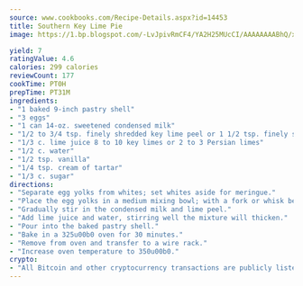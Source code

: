 ```yaml
---
source: www.cookbooks.com/Recipe-Details.aspx?id=14453
title: Southern Key Lime Pie
image: https://1.bp.blogspot.com/-LvJpivRmCF4/YA2H25MUcCI/AAAAAAAABhQ/xgndXuMf7Zopp5S4RExCblnSp5YGujfSQCLcBGAsYHQ/s320/8.png

yield: 7
ratingValue: 4.6
calories: 299 calories
reviewCount: 177
cookTime: PT0H
prepTime: PT31M
ingredients:
- "1 baked 9-inch pastry shell"
- "3 eggs"
- "1 can 14-oz. sweetened condensed milk"
- "1/2 to 3/4 tsp. finely shredded key lime peel or 1 1/2 tsp. finely shredded Persian lime peel"
- "1/3 c. lime juice 8 to 10 key limes or 2 to 3 Persian limes"
- "1/2 c. water"
- "1/2 tsp. vanilla"
- "1/4 tsp. cream of tartar"
- "1/3 c. sugar"
directions:
- "Separate egg yolks from whites; set whites aside for meringue."
- "Place the egg yolks in a medium mixing bowl; with a fork or whisk beat egg yolks till combined."
- "Gradually stir in the condensed milk and lime peel."
- "Add lime juice and water, stirring well the mixture will thicken."
- "Pour into the baked pastry shell."
- "Bake in a 325u00b0 oven for 30 minutes."
- "Remove from oven and transfer to a wire rack."
- "Increase oven temperature to 350u00b0."
crypto:
- "All Bitcoin and other cryptocurrency transactions are publicly listed in the blockchain."
---
```

